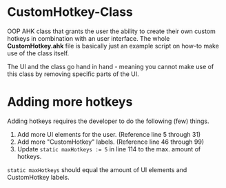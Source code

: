 # CustomHotkey-Class
OOP AHK class that grants the user the ability to create their own custom hotkeys in combination with an user interface.
The whole **CustomHotkey.ahk** file is basically just an example script on how-to make use of the class itself.


The UI and the class go hand in hand - meaning you cannot make use of this class by removing specific parts of the UI.


# Adding more hotkeys
Adding hotkeys requires the developer to do the following (few) things.


1. Add more UI elements for the user. (Reference line 5 through 31)
2. Add more "CustomHotkey" labels. (Reference line 46 through 99)
3. Update `static maxHotkeys := 5` in line 114 to the max. amount of hotkeys.

`static maxHotkeys` should equal the amount of UI elements and CustomHotkey labels.
